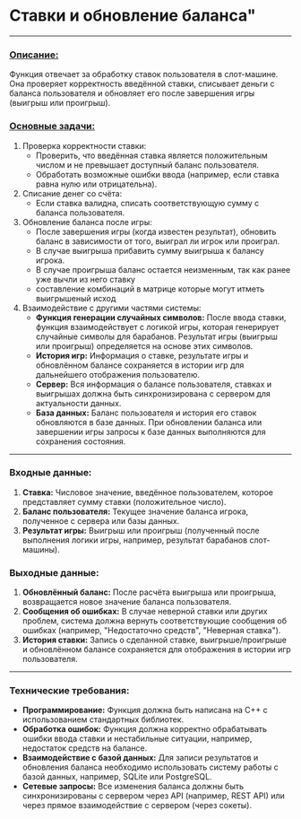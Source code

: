 <h1>Ставки и обновление баланса"</h1>
<hr>

<h3><u>Описание:</u></h3>
<p>Функция отвечает за обработку ставок пользователя в слот-машине. Она проверяет корректность введённой ставки, списывает деньги с баланса пользователя и обновляет его после завершения игры (выигрыш или проигрыш).</p>

<h3><u>Основные задачи:</u></h3>
<ol><li>Проверка корректности ставки:
<ul><li>Проверить, что введённая ставка является положительным числом и не превышает доступный баланс пользователя.</li>
<li>Обработать возможные ошибки ввода (например, если ставка равна нулю или отрицательна).</li>
  
</ul>
<li>Списание денег со счёта:
  <ul><li>Если ставка валидна, списать соответствующую сумму с баланса пользователя.</li></ul>
</li>
<li>
  Обновление баланса после игры:
  <ul><li>После завершения игры (когда известен результат), обновить баланс в зависимости от того, выиграл ли игрок или проиграл.</li>
  <li>В случае выигрыша прибавить сумму выигрыша к балансу игрока.</li>
  <li>В случае проигрыша баланс остается неизменным, так как ранее уже вычли из него ставку</li>
  <li>составление комбинаций в матрице которые могут итметь выигрышеный исход</li>
  </ul>
  <li> Взаимодействие с другими частями системы:
  <ul>
    <li><b>Функция генерации случайных символов:</b> После ввода ставки, функция взаимодействует с логикой игры, которая генерирует случайные 
      символы для барабанов. Результат игры (выигрыш или проигрыш) определяется на основе этих символов.</li>
  <li><b>История игр:</b> Информация о ставке, результате игры и обновлённом балансе сохраняется в истории игр для дальнейшего отображения пользователю.</li>  
  <li><b>Сервер:</b> Вся информация о балансе пользователя, ставках и выигрышах должна быть синхронизирована с сервером для актуальности данных.</li>
  <li><b>База данных:</b> Баланс пользователя и история его ставок обновляются в базе данных. При обновлении баланса или завершении игры запросы к базе данных 
    выполняются для сохранения состояния.</li>
  </ul>
  </li>
  
</li></ol>
<hr>
<h3>Входные данные:</h3>
<ol>
  <li><b>Ставка:</b> Числовое значение, введённое пользователем, которое представляет сумму ставки (положительное число).</li>
  <li><b>Баланс пользователя:</b> Текущее значение баланса игрока, полученное с сервера или базы данных.</li>
  <li><b>Результат игры:</b> Выигрыш или проигрыш (полученный после выполнения логики игры, например, результат барабанов слот-машины).</li>
</ol>
<h3>Выходные данные:</h3>
<ol>
  <li><b>Обновлённый баланс:</b> После расчёта выигрыша или проигрыша, возвращается новое значение баланса пользователя.</li>
  <li><b>Сообщения об ошибках:</b> В случае неверной ставки или других проблем, система должна вернуть соответствующие сообщения об ошибках (например, "Недостаточно средств", "Неверная ставка").</li>
  <li><b>История ставки:</b> Запись о сделанной ставке, выигрыше/проигрыше и обновлённом балансе сохраняется для отображения в истории игр пользователя.</li>
</ol>
<hr>
<h3>Технические требования:</h3>
<ul>
  <li><b>Программирование:</b> Функция должна быть написана на C++ с использованием стандартных библиотек.</li>
  <li><b>Обработка ошибок:</b> Функция должна корректно обрабатывать ошибки ввода ставки и нестабильные ситуации, например, недостаток средств на балансе.</li>
  <li><b>Взаимодействие с базой данных:</b> Для записи результатов и обновления баланса необходимо использовать систему работы с базой данных, например, SQLite или PostgreSQL.</li>
  <li><b>Сетевые запросы:</b> Все изменения баланса должны быть синхронизированы с сервером через API (например, REST API) или через прямое взаимодействие с сервером (через сокеты).
</li>
</ul>
